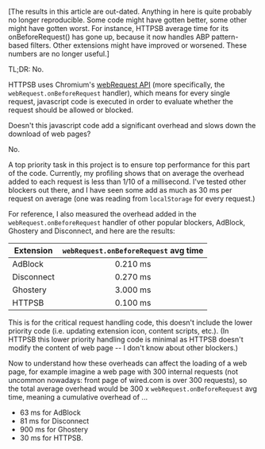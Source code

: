 [The results in this article are out-dated. Anything in here is quite probably no longer reproducible. Some code might have gotten better, some other might have gotten worst. For instance, HTTPSB average time for its onBeforeRequest() has gone up, because it now handles ABP pattern-based filters. Other extensions might have improved or worsened. These numbers are no longer useful.]

TL;DR: No.

HTTPSB uses Chromium's [webRequest API](http://developer.chrome.com/extensions/webRequest.html) (more specifically, the `webRequest.onBeforeRequest` handler), which means for every single request, javascript code is executed in order to evaluate whether the request should be allowed or blocked.

Doesn't this javascript code add a significant overhead and slows down the download of web pages?

No.

A top priority task in this project is to ensure top performance for this part of the code. Currently, my profiling  shows that on average the overhead added to each request is less than 1/10 of a millisecond. I've tested other blockers out there, and I have seen some add as much as 30 ms per request on average (one was reading from `localStorage` for every request.)

For reference, I also measured the overhead added in the `webRequest.onBeforeRequest` handler of other popular blockers, AdBlock, Ghostery and Disconnect, and here are the results:

| Extension  | `webRequest.onBeforeRequest` avg time |
| ---------- |:-------------------------------------:|
| AdBlock    | 0.210 ms                              |
| Disconnect | 0.270 ms                              |
| Ghostery   | 3.000 ms                              |
| HTTPSB     | 0.100 ms                              |

This is for the critical request handling code, this doesn't include the lower priority code (i.e. updating extension icon, content scripts, etc.). (In HTTPSB this lower priority handling code is minimal as HTTPSB doesn't modify the content of web page -- I don't know about other blockers.)

Now to understand how these overheads can affect the loading of a web page, for example imagine a web page with 300 internal requests (not uncommon nowadays: front page of wired.com is over 300 requests), so the total average overhead would be 300 x `webRequest.onBeforeRequest` avg time, meaning a cumulative overhead of ...

*  63 ms for AdBlock
*  81 ms for Disconnect
* 900 ms for Ghostery
*  30 ms for HTTPSB.